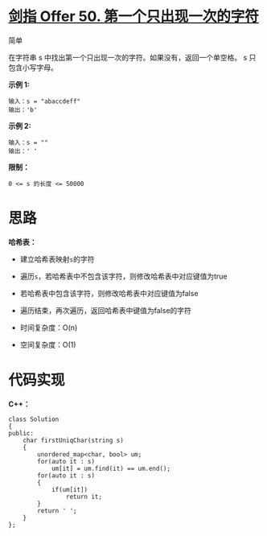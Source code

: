 # [剑指 Offer 50. 第一个只出现一次的字符](https://leetcode.cn/problems/di-yi-ge-zhi-chu-xian-yi-ci-de-zi-fu-lcof/)

简单



在字符串 s 中找出第一个只出现一次的字符。如果没有，返回一个单空格。 s 只包含小写字母。

**示例 1:**

```
输入：s = "abaccdeff"
输出：'b'
```

**示例 2:**

```
输入：s = "" 
输出：' '
```

 

**限制：**

```
0 <= s 的长度 <= 50000
```



# 思路

**哈希表：**

- 建立哈希表映射`s`的字符
- 遍历`s`，若哈希表中不包含该字符，则修改哈希表中对应键值为true
- 若哈希表中包含该字符，则修改哈希表中对应键值为false
- 遍历结束，再次遍历，返回哈希表中键值为false的字符
- 时间复杂度：O(n)

- 空间复杂度：O(1)



# 代码实现

**C++：**

```
class Solution
{
public:
    char firstUniqChar(string s)
    {
        unordered_map<char, bool> um;
        for(auto it : s)
            um[it] = um.find(it) == um.end();
        for(auto it : s)
        {
            if(um[it])
                return it;
        }
        return ' ';
    }
};
```

